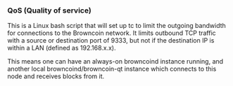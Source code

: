 ### QoS (Quality of service) ###

This is a Linux bash script that will set up tc to limit the outgoing bandwidth for connections to the Browncoin network. It limits outbound TCP traffic with a source or destination port of 9333, but not if the destination IP is within a LAN (defined as 192.168.x.x).

This means one can have an always-on browncoind instance running, and another local browncoind/browncoin-qt instance which connects to this node and receives blocks from it.
